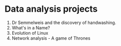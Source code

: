 # Data analysis projects
1. Dr Semmelweis and the discovery of handwashing.
2. What's in a Name?
3. Evolution of Linux
4. Network analysis - A game of Thrones
